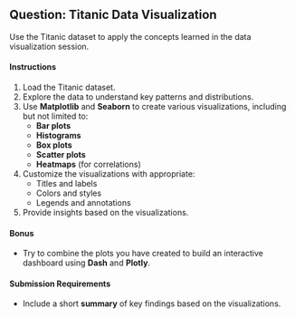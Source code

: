 ## Question: Titanic Data Visualization
Use the Titanic dataset to apply the concepts learned in the data visualization session.

#### Instructions
1. Load the Titanic dataset.
2. Explore the data to understand key patterns and distributions.
3. Use **Matplotlib** and **Seaborn** to create various visualizations, including but not limited to:
   - **Bar plots**
   - **Histograms**
   - **Box plots**
   - **Scatter plots**
   - **Heatmaps** (for correlations)
4. Customize the visualizations with appropriate:
   - Titles and labels
   - Colors and styles
   - Legends and annotations
5. Provide insights based on the visualizations.

#### **Bonus**
- Try to combine the plots you have created to build an interactive dashboard using **Dash** and **Plotly**.

#### **Submission Requirements**
- Include a short **summary** of key findings based on the visualizations.
